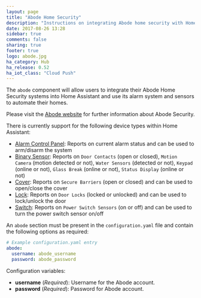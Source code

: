 ```yaml
---
layout: page
title: "Abode Home Security"
description: "Instructions on integrating Abode home security with Home Assistant."
date: 2017-08-26 13:28
sidebar: true
comments: false
sharing: true
footer: true
logo: abode.jpg
ha_category: Hub
ha_release: 0.52
ha_iot_class: "Cloud Push"
---
```


The `abode` component will allow users to integrate their Abode Home Security systems into Home Assistant and use its alarm system and sensors to automate their homes.  

Please visit the [Abode website](https://goabode.com/) for further information about Abode Security.

There is currently support for the following device types within Home Assistant:

- [Alarm Control Panel](/components/alarm_control_panel.abode/): Reports on current alarm status and can be used to arm/disarm the system
- [Binary Sensor](/components/binary_sensor.abode/): Reports on `Door Contacts` (open or closed), `Motion Camera` (motion detected or not), `Water Sensors` (detected or not), `Keypad` (online or not), `Glass Break` (online or not), `Status Display` (online or not)
- [Cover](/components/cover.abode/): Reports on `Secure Barriers` (open or closed) and can be used to open/close the cover
- [Lock](/components/cover.abode/): Reports on `Door Locks` (locked or unlocked) and can be used to lock/unlock the door
- [Switch](/components/switch.abode/): Reports on `Power Switch Sensors` (on or off) and can be used to turn the power switch sensor on/off

An `abode` section must be present in the `configuration.yaml` file and contain the following options as required:

```yaml
# Example configuration.yaml entry
abode:
  username: abode_username
  password: abode_password
```

Configuration variables:

- **username** (*Required*): Username for the Abode account.
- **password** (*Required*): Password for Abode account.
